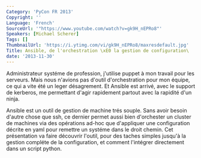 ```yaml
---
Category: 'PyCon FR 2013'
Copyright: ''
Language: 'French'
SourceUrl: '"https://www.youtube.com/watch?v=gk9H_nEPRo8"'
Speakers: [Michael Scherer]
Tags: []
ThumbnailUrl: 'https://i.ytimg.com/vi/gk9H_nEPRo8/maxresdefault.jpg'
Title: Ansible, de l'orchestration \xE0 la gestion de configuration\
date: '2013-11-30'
---
```

Administrateur systéme de profession, j'utilise puppet à mon travail pour les serveurs. Mais nous n'avions pas d'outil d'orchestration pour mon équipe, ce qui a vite été un leger désagrement. Et Ansible est arrivé, avec le support de kerberos, me permettant d'agir rapidement partout avec la rapidité d'un ninja.

Ansible est un outil de gestion de machine trés souple. Sans avoir besoin d'autre chose que ssh, ce dernier permet aussi bien d'orchester un cluster de machines via des opérations ad-hoc que d'appliquer une configuration décrite en yaml pour remettre un systéme dans le droit chemin. Cet présentation va faire découvrir l'outil, pour des taches simples jusqu'à la gestion compléte de la configuration, et comment l'intégrer directement dans un script python.